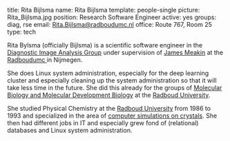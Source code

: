 
title: Rita Bijlsma
name: Rita Bijlsma
template: people-single
picture: Rita_Bijlsma.jpg
position: Research Software Engineer
active: yes
groups: diag, rse
email: Rita.Bijlsma@radboudumc.nl
office: Route 767, Room 25
type: tech

Rita Bylsma (officially Bijlsma) is a scientific software engineer in the
<a href="http://diagnijmegen.nl/index.php/Home">Diagnostic Image Analysis Group</a>
under supervision of <a href="http://radboudimaging.nl/index.php/Person?name=James_Meakin">James Meakin</a>
at the <a href="https://www.radboudumc.nl/en/research">Radboudumc </a>in Nijmegen.

She does Linux system administration, especially for the deep learning cluster and
especially cleaning up the system administration so that it will take less time in the future.
She did this already for the groups of <a href="http://molbio.science.ru.nl/">Molecular Biology
and Molecular Development Biology</a> at the <a href="http://www.ru.nl/english/">Radboud University</a>.

She studied Physical Chemistry</a>
at the <a href="http://www.ru.nl/english/">Radboud University</a>
from 1986 to 1993 and specialized in the area of
<a href="https://www.ru.nl/ssc/vm-research/research-topics/morphology/morphology-0/">computer simulations on crystals</a>.
She then had different jobs in IT and especially grew fond of (relational) databases
and Linux system administration.

